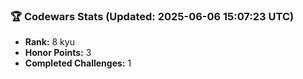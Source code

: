 ### 🏆 Codewars Stats (Updated: 2025-06-06 15:07:23 UTC)

- **Rank:** 8 kyu
- **Honor Points:** 3
- **Completed Challenges:** 1
